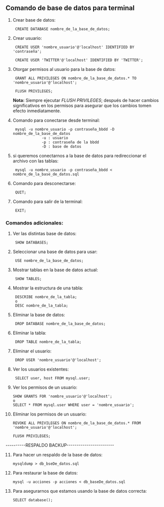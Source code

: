## Comando de base de datos para terminal

1. Crear base de datos:

        CREATE DATABASE nombre_de_la_base_de_datos;

2. Crear usuario:

        CREATE USER 'nombre_usuario'@'localhost' IDENTIFIED BY 'contraseña';

        CREATE USER 'TWITTER'@'localhost' IDENTIFIED BY 'TWITTER';
3. Otorgar permisos al usuario para la base de datos:

        GRANT ALL PRIVILEGES ON nombre_de_la_base_de_datos.* TO 'nombre_usuario'@'localhost';

        FLUSH PRIVILEGES;

    **Nota:**
            Siempre ejecutar *FLUSH PRIVILEGES*; después de hacer cambios significativos en  los permisos para asegurar que los cambios tomen efecto inmediatamente.

4. Comando para conectarse desde terminal:

        mysql -u nombre_usuario -p contraseña_bbdd -D nombre_de_la_base_de_datos
                    -u : usuario
                    -p : contraseña de la bbdd
                    -D : base de datos

5. si queremos conectarnos a la base de datos para redireccionar el archivo con las tablas:

        mysql -u nombre_usuario -p contraseña_bbdd < nombre_de_la_base_de_datos.sql


6. Comando para desconectarse:

        QUIT;


7. Comando para salir de la terminal:


        EXIT;



### Comandos adicionales:
1. Ver las distintas base de datos:
   
        SHOW DATABASES;

2. Seleccionar una base de datos para usar:
   
        USE nombre_de_la_base_de_datos;

3. Mostrar tablas en la base de datos actual:
   
        SHOW TABLES;

4. Mostrar la estructura de una tabla:
   
        DESCRIBE nombre_de_la_tabla;
        o
        DESC nombre_de_la_tabla;

5. Eliminar la base de datos:
   
        DROP DATABASE nombre_de_la_base_de_datos;

6. Eliminar la tabla:
   
        DROP TABLE nombre_de_la_tabla;

7. Eliminar el usuario:
   
        DROP USER 'nombre_usuario'@'localhost';

8. Ver los usuarios existentes:
   
        SELECT user, host FROM mysql.user;

9.  Ver los permisos de un usuario:
    
        SHOW GRANTS FOR 'nombre_usuario'@'localhost';
        o
        SELECT * FROM mysql.user WHERE user = 'nombre_usuario';

10. Eliminar los permisos de un usuario:
    
        REVOKE ALL PRIVILEGES ON nombre_de_la_base_de_datos.* FROM 'nombre_usuario'@'localhost';

        FLUSH PRIVILEGES;

----------RESPALDO BACKUP------------------------

11. Para hacer un respaldo de la base de datos:

        mysqldump > db_bseDe_datos.sql

12. Para restaurar la base de datos:
    
        mysql -u acciones -p acciones < db_baseDe_datos.sql


13. Para asegurarnos que estamos usando la base de datos correcta:
        
        SELECT database();


